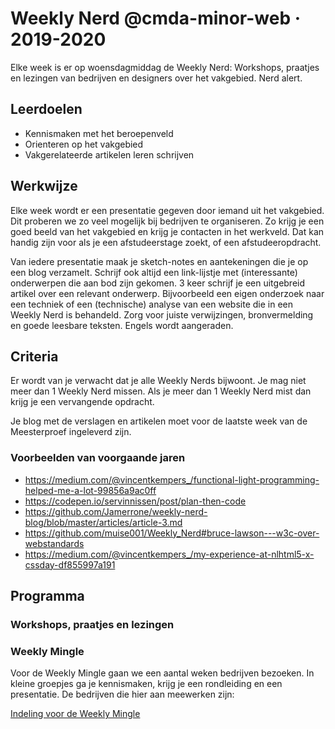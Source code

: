 # Weekly Nerd @cmda-minor-web · 2019-2020

Elke week is er op woensdagmiddag de Weekly Nerd: 
Workshops, praatjes en lezingen van bedrijven en designers over het vakgebied. Nerd alert.

## Leerdoelen
- Kennismaken met het beroepenveld
- Orienteren op het vakgebied
- Vakgerelateerde artikelen leren schrijven

## Werkwijze
Elke week wordt er een presentatie gegeven door iemand uit het vakgebied. 
Dit proberen we zo veel mogelijk bij bedrijven te organiseren. 
Zo krijg je een goed beeld van het vakgebied en krijg je contacten in het werkveld. 
Dat kan handig zijn voor als je een afstudeerstage zoekt, of een afstudeeropdracht. 


Van iedere presentatie maak je sketch-notes en aantekeningen die je op een blog verzamelt. 
Schrijf ook altijd een link-lijstje met (interessante) onderwerpen die aan bod zijn gekomen.
3 keer schrijf je een uitgebreid artikel over een relevant onderwerp. 
Bijvoorbeeld een eigen onderzoek naar een techniek of een (technische) analyse van een website die in een Weekly Nerd is behandeld. 
Zorg voor juiste verwijzingen, bronvermelding en goede leesbare teksten. 
Engels wordt aangeraden.


## Criteria
Er wordt van je verwacht dat je alle Weekly Nerds bijwoont. 
Je mag niet meer dan 1 Weekly Nerd missen. 
Als je meer dan 1 Weekly Nerd mist dan krijg je een vervangende opdracht.

Je blog met de verslagen en artikelen moet voor de laatste week van de Meesterproef ingeleverd zijn.


### Voorbeelden van voorgaande jaren

* https://medium.com/@vincentkempers_/functional-light-programming-helped-me-a-lot-99856a9ac0ff
* https://codepen.io/servinnissen/post/plan-then-code
* https://github.com/Jamerrone/weekly-nerd-blog/blob/master/articles/article-3.md
* https://github.com/muise001/Weekly_Nerd#bruce-lawson---w3c-over-webstandards
* https://medium.com/@vincentkempers_/my-experience-at-nlhtml5-x-cssday-df855997a191


## Programma

### Workshops, praatjes en lezingen

<!--
| Datum  | Wat  | Waar | Link  |
|---|---|---|---|
| 6 Februari | Sketchnotes met Maaike van Cruchten en Brit Wijnmaalen   | CMD |   |
| 13 Februari | Stephan Hay over Design Patterns  |   |   |
| 27 Februari | Cyd Stumpel (ex) & Dennis Spierenburg (ex) over werken als Frontender bij Matise | <a href="https://www.matise.nl">Matise</a> |   |
| 13 Maart | Maike Klip over ontwerpen voor vluchtelingen | CMD | ICONS |
| 20 Maart | Ischa Gast over A11y | <a href="https://schiphol.nl">Schiphol</a> |   |
| 27 Maart | Workshop PE | <a href="https://www.voorhoede.nl/nl/">de Voorhoede</a> |   |
| 10 April | Daan Rongen over afstuderen en je eigen signatuur behouden | CMD  |   |
| 17 April | Weekly Mingle |   |   |
| 24 April | Weekly Mingle |   |   |
| 8 Mei | Weekly Mingle |   |   |
| 15 Mei | Weekly Mingle |   |   |
| 22 Mei | Weekly Mingle |   |   |
| 29 Mei | Weekly Mingle |   |   |
| 5 Juni | Weekly Mingle |   |   |
| 12 Juni | Weekly Mingle |   |   |
| 19 Juni | Weekly Mingle |   |   |
-->

### Weekly Mingle
Voor de Weekly Mingle gaan we een aantal weken bedrijven bezoeken. In kleine groepjes ga je kennismaken, krijg je een rondleiding en een presentatie. De bedrijven die hier aan meewerken zijn:

<!--
* <a href="https://www.deptagency.com/nl-nl/">Dept Amsterdam</a>	
* <a href="https://www.elastique.nl">Elastique</a>
* <a href="https://www.valtech.com/nl-nl/">Valtech Amsterdam</a>
* <a href="https://www.mirabeau.nl">Mirabeau Amsterdam</a>
* <a href="https://www.q42.nl/">Q42 Amsterdam</a>
* <a href="https://www.matise.nl">Matise</a>
* <a href="https://www.icatt.nl">ICATT interactive media</a>
* <a href="https://lifely.nl">Lifely</a>
-->

[Indeling voor de Weekly Mingle](https://docs.google.com/spreadsheets/d/1p5jQ3j5DAknpjaZVpOfyqoqAt5b-9lf0UkZSx5mDUEM/edit#gid=0)

<!-- Add a link to your live demo in Github Pages 🌐-->

<!-- ☝️ replace this description with a description of your own work -->

<!-- Add a nice poster image here at the end of the week, showing off your shiny frontend 📸 -->

<!-- Maybe a table of contents here? 📚 -->

<!-- How about a section that describes how to install this project? 🤓 -->

<!-- ...but how does one use this project? What are its features 🤔 -->

<!-- Maybe a checklist of done stuff and stuff still on your wishlist? ✅ -->

<!-- How about a license here? 📜 (or is it a licence?) 🤷 -->
